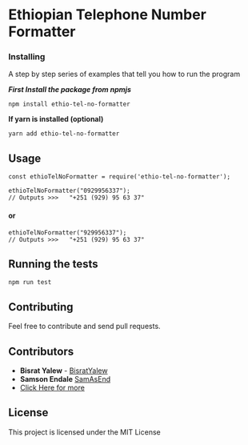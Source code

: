 # Ethiopian Telephone Number Formatter


### Installing

A step by step series of examples that tell you how to run the program


***First Install the package from npmjs***
```
npm install ethio-tel-no-formatter
```

**If yarn is installed (optional)**
```
yarn add ethio-tel-no-formatter
```

## Usage
```
const ethioTelNoFormatter = require('ethio-tel-no-formatter');

ethioTelNoFormatter("0929956337");
// Outputs >>>   "+251 (929) 95 63 37"

```
#### or

```
ethioTelNoFormatter("929956337");
// Outputs >>>   "+251 (929) 95 63 37"
```



## Running the tests

``` 
npm run test 
```


## Contributing

Feel free to contribute and send pull requests.

## Contributors

* **Bisrat Yalew** - [BisratYalew](https://bisratyalew.github.io)
* **Samson Endale** [SamAsEnd](https://github.com/SamAsEnd)
* [Click Here for more](https://github.com/BisratYalew/ethio-tel-no-formatter/graphs/contributors)



## License

This project is licensed under the MIT License
